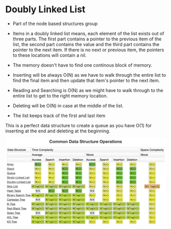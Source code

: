 # Doubly Linked List

* Part of the node based structures group

* Items in a doubly linked list means, each element of the list exists out of three parts. The first part contains a pointer to the previous item of the list, the second part contains the value and the third part contains the pointer to the next item. If there is no next or previous item, the pointers to these locations will contain a nil.

* The memory doesn't have to find one continous block of memory.

* Inserting will be always O(N) as we have to walk through the entire list to find the final item and then update that item's pointer to the next item.

* Reading and Searching is O(N) as we might have to walk through to the entire list to get to the right memory location.

* Deleting will be O(N) in case at the middle of the list.

* The list keeps track of the first and last item

This is a perfect data structure to create a queue as you have O(1) for inserting at the end and deleting at the beginning.

![big-0-2](../assets/big-o-2.png)